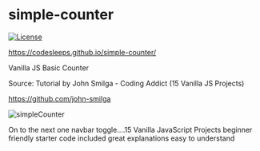 # simple-counter

[![License](https://img.shields.io/packagist/l/dingo/api.svg?style=flat-square)](LICENSE)


https://codesleeps.github.io/simple-counter/

Vanilla JS Basic Counter


Source: Tutorial by John Smilga - Coding Addict (15 Vanilla JS Projects)

https://github.com/john-smilga

![simpleCounter](https://user-images.githubusercontent.com/125808990/222778262-0e7890c5-1e0b-4f7c-a73c-2241286b5a81.png)

On to the next one navbar toggle....15 Vanilla JavaScript Projects beginner friendly starter code included great explanations easy to understand
